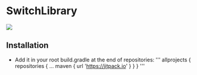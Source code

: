 # SwitchLibrary
[![](https://jitpack.io/v/mariumjawed/SwitchLibrary.svg)](https://jitpack.io/#mariumjawed/SwitchLibrary)


## Installation

- Add it in your root build.gradle at the end of repositories:
        ''' allprojects {
            repositories {
                ...
                maven { url 'https://jitpack.io' }
            }
        } '''